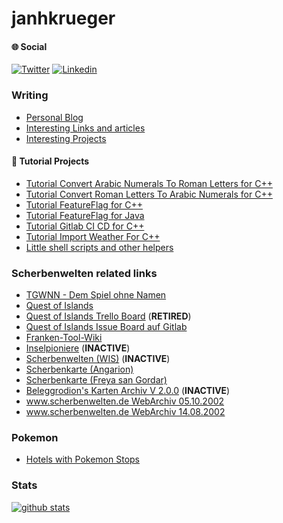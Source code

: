 # janhkrueger

#### &#127760; Social

[![Twitter](https://img.shields.io/twitter/follow/janhkrueger?style=social)](https://twitter.com/janhkrueger)
[![Linkedin](https://img.shields.io/badge/-janhkrueger-blue?style=flat-square&logo=Linkedin&logoColor=white&link=https://www.linkedin.com/in/janhkrueger/)](https://www.linkedin.com/in/janhkrueger/)




### Writing
- [Personal Blog](https://janhkrueger.gitlab.io/blog/)
- [Interesting Links and articles](https://github.com/janhkrueger/interesting-links)
- [Interesting Projects](https://github.com/janhkrueger/interesting-projects)

#### &#128295; Tutorial Projects
- [Tutorial Convert Arabic Numerals To Roman Letters for C++](https://github.com/janhkrueger/TutorialConvertArabicNumeralsToRomanLettersforCpp)
- [Tutorial Convert Roman Letters To Arabic Numerals for C++](https://github.com/janhkrueger/TutorialConvertRomanLettersToArabicNumeralsforCpp)
- [Tutorial FeatureFlag for C++](https://gitlab.com/janhkrueger/TutorialFeatureFlagforCpp)
- [Tutorial FeatureFlag for Java](https://gitlab.com/janhkrueger/TutorialFeatureFlagforJava)
- [Tutorial Gitlab CI CD for C++](https://gitlab.com/janhkrueger/TutorialGitlabCICDForCpp)
- [Tutorial Import Weather For C++](https://gitlab.com/janhkrueger/TutorialImportWeatherForCpp)
- [Little shell scripts and other helpers](https://gitlab.com/janhkrueger/littlehelpers)

### Scherbenwelten related links
- [TGWNN - Dem Spiel ohne Namen](https://tgwnn.rpgame.de/)
- [Quest of Islands](https://www.questofislands.com/)
- [Quest of Islands Trello Board](https://trello.com/b/ivV6TEX9/quest-of-islands) (__RETIRED__)
- [Quest of Islands Issue Board auf Gitlab](https://gitlab.com/AmhlaidhDoireann/questofislands/-/issues)
- [Franken-Tool-Wiki](http://www.franken-tool.de/hilfe/index.php?title=Hauptseite)
- [Inselpioniere](https://inselpioniere.de) (__INACTIVE__)
- [Scherbenwelten (WIS)](https://www.startnext.com/scherbenwelten) (__INACTIVE__)
- [Scherbenkarte (Angarion)](http://angarion.de/sw/scherbenkarte/sw_karte.html)
- [Scherbenkarte (Freya san Gordar)](http://web89.server-drome.net/scherbenkarte/)
- [Beleggrodion's Karten Archiv V 2.0.0](http://solarwars.nextgen.ch/projects/sw/) (__INACTIVE__)
- [www.scherbenwelten.de WebArchiv 05.10.2002](http://web.archive.org/web/20021005194549/www.scherbenwelten.de/start.php)
- [www.scherbenwelten.de WebArchiv 14.08.2002](http://web.archive.org/web/20020813233137/www.scherbenwelten.de/start.php)

### Pokemon
- [Hotels with Pokemon Stops](https://janhkrueger.gitlab.io/pokemon-hotels-with-stops-and-gyms/)

### Stats

[![github stats](https://github-readme-stats.vercel.app/api?username=janhkrueger&show_icons=true&bg_color=ffffff00&text_color=595959)](https://github.com/anuraghazra/github-readme-stats)
